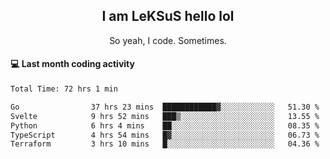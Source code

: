 <h2 align="center">I am LeKSuS hello lol</h2>
<p align="center">So yeah, I code. Sometimes.</p>

#### :computer: Last month coding activity
<!--START_SECTION:waka-->

```txt
Total Time: 72 hrs 1 min

Go                37 hrs 23 mins  ████████████▓░░░░░░░░░░░░   51.30 %
Svelte            9 hrs 52 mins   ███▒░░░░░░░░░░░░░░░░░░░░░   13.55 %
Python            6 hrs 4 mins    ██░░░░░░░░░░░░░░░░░░░░░░░   08.35 %
TypeScript        4 hrs 54 mins   █▓░░░░░░░░░░░░░░░░░░░░░░░   06.73 %
Terraform         3 hrs 10 mins   █░░░░░░░░░░░░░░░░░░░░░░░░   04.36 %
```

<!--END_SECTION:waka-->
